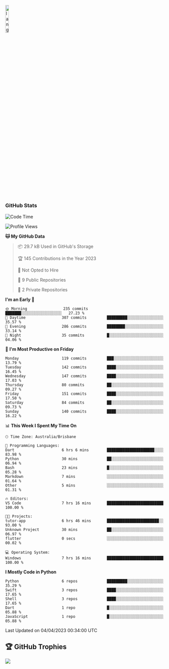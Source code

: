 <p align="left"><img width=15%" src="https://github.com/alansmathew/alansmathew/raw/master/lang.gif" alt="lang image here" /></p>

# <h3 align="left">GitHub Stats</h3>

<!--START_SECTION:waka-->
![Code Time](http://img.shields.io/badge/Code%20Time-191%20hrs%2025%20mins-blue)

![Profile Views](http://img.shields.io/badge/Profile%20Views-3-blue)

**🐱 My GitHub Data** 

> 📦 29.7 kB Used in GitHub's Storage 
 > 
> 🏆 145 Contributions in the Year 2023
 > 
> 🚫 Not Opted to Hire
 > 
> 📜 9 Public Repositories 
 > 
> 🔑 2 Private Repositories 
 > 
**I'm an Early 🐤** 

```text
🌞 Morning                235 commits         ███████░░░░░░░░░░░░░░░░░░   27.23 % 
🌆 Daytime                307 commits         █████████░░░░░░░░░░░░░░░░   35.57 % 
🌃 Evening                286 commits         ████████░░░░░░░░░░░░░░░░░   33.14 % 
🌙 Night                  35 commits          █░░░░░░░░░░░░░░░░░░░░░░░░   04.06 % 
```
📅 **I'm Most Productive on Friday** 

```text
Monday                   119 commits         ███░░░░░░░░░░░░░░░░░░░░░░   13.79 % 
Tuesday                  142 commits         ████░░░░░░░░░░░░░░░░░░░░░   16.45 % 
Wednesday                147 commits         ████░░░░░░░░░░░░░░░░░░░░░   17.03 % 
Thursday                 80 commits          ██░░░░░░░░░░░░░░░░░░░░░░░   09.27 % 
Friday                   151 commits         ████░░░░░░░░░░░░░░░░░░░░░   17.50 % 
Saturday                 84 commits          ██░░░░░░░░░░░░░░░░░░░░░░░   09.73 % 
Sunday                   140 commits         ████░░░░░░░░░░░░░░░░░░░░░   16.22 % 
```


📊 **This Week I Spent My Time On** 

```text
🕑︎ Time Zone: Australia/Brisbane

💬 Programming Languages: 
Dart                     6 hrs 6 mins        █████████████████████░░░░   83.98 % 
Python                   30 mins             ██░░░░░░░░░░░░░░░░░░░░░░░   06.94 % 
Bash                     23 mins             █░░░░░░░░░░░░░░░░░░░░░░░░   05.28 % 
Markdown                 7 mins              ░░░░░░░░░░░░░░░░░░░░░░░░░   01.64 % 
Other                    5 mins              ░░░░░░░░░░░░░░░░░░░░░░░░░   01.31 % 

🔥 Editors: 
VS Code                  7 hrs 16 mins       █████████████████████████   100.00 % 

🐱‍💻 Projects: 
tutor-app                6 hrs 46 mins       ███████████████████████░░   93.00 % 
Unknown Project          30 mins             ██░░░░░░░░░░░░░░░░░░░░░░░   06.97 % 
flutter                  0 secs              ░░░░░░░░░░░░░░░░░░░░░░░░░   00.02 % 

💻 Operating System: 
Windows                  7 hrs 16 mins       █████████████████████████   100.00 % 
```

**I Mostly Code in Python** 

```text
Python                   6 repos             █████████░░░░░░░░░░░░░░░░   35.29 % 
Swift                    3 repos             ████░░░░░░░░░░░░░░░░░░░░░   17.65 % 
Shell                    3 repos             ████░░░░░░░░░░░░░░░░░░░░░   17.65 % 
Dart                     1 repo              █░░░░░░░░░░░░░░░░░░░░░░░░   05.88 % 
JavaScript               1 repo              █░░░░░░░░░░░░░░░░░░░░░░░░   05.88 % 
```




 Last Updated on 04/04/2023 00:34:00 UTC
<!--END_SECTION:waka-->

## 🏆 GitHub Trophies

![](https://github-profile-trophy.vercel.app/?username=samh06&theme=discord&no-frame=true&no-bg=false&margin-w=4)
